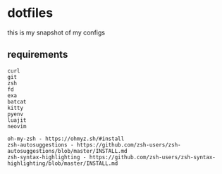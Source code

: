 # dotfiles

this is my snapshot of my configs

## requirements

```
curl
git
zsh
fd
exa
batcat
kitty
pyenv
luajit
neovim

oh-my-zsh - https://ohmyz.sh/#install
zsh-autosuggestions - https://github.com/zsh-users/zsh-autosuggestions/blob/master/INSTALL.md
zsh-syntax-highlighting - https://github.com/zsh-users/zsh-syntax-highlighting/blob/master/INSTALL.md
```
